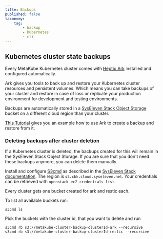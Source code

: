 ```yaml
---
title: Backups
published: false
taxonomy:
    tag:
        - backup
        - kubernetes
        - cli
---
```


## Kubernetes cluster state backups

Every MetaKube Kubernetes cluster comes with [Heptio Ark](https://heptio.github.io/ark/) installed and configured automatically.

Ark gives you tools to back up and restore your Kubernetes cluster resources and persistent volumes. Which means you can take backups
of your cluster and restore in case of loss or replicate your production environment for development and testing environments.

Backups are automatically stored in a [SysEleven Stack Object Storage](https://docs.syseleven.de/syseleven-stack/en/documentation/object-storage) bucket on a different cloud region than your cluster.

[This Tutorial](../../03.Tutorials/18.create-backup-and-restore/default.en.md) gives you an example how to use Ark to create a backup and restore from it.

### Deleting backups after cluster deletion

If a Kubernetes cluster is deleted, the backups created for this will remain in the SysEleven Stack Object Storage. If you are sure that you don't need
these backups anymore, you can delete them manually.

Install and configure [S3cmd](https://s3tools.org/s3cmd) as described in the [SysEleven Stack documentation](https://docs.syseleven.de/syseleven-stack/en/documentation/object-storage).
The region is `s3.cbk.cloud.syseleven.net`. Your credentials can be retrieved with `openstack ec2 credentials list`.

Every cluster gets one bucket created for ark and restic each.

To list all available buckets run:

```shell
s3cmd ls
```

Pick the buckets with the cluster id, that you want to delete and run

```shell
s3cmd rb s3://metakube-cluster-backup-clusterId-ark --recursive
s3cmd rb s3://metakube-cluster-backup-clusterId-restic --recursive
```
